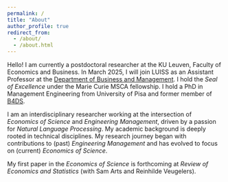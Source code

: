 ```yaml
---
permalink: /
title: "About"
author_profile: true
redirect_from: 
  - /about/
  - /about.html
---
```


Hello! I am currently a postdoctoral researcher at the KU Leuven, Faculty of Economics and Business. In March 2025, I will join LUISS as an Assistant Professor at the [Department of Business and Management](https://impresaemanagement.luiss.it/). I hold the _Seal of Excellence_ under the Marie Curie MSCA fellowship. I hold a PhD in Management Engineering from University of Pisa and former member of [B4DS](http://b4ds.unipi.it/).

I am an interdisciplinary researcher working at the intersection of *Economics of Science* and *Engineering Management*, driven by a passion for _Natural Language Processing_. My academic background is deeply rooted in technical disciplines. My research journey began with contributions to (past) *Engineering Management* and has evolved to focus on (current) *Economics of Science*.

My first paper in the *Economics of Science* is forthcoming at _Review of Economics and Statistics_ (with Sam Arts and Reinhilde Veugelers).

